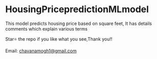 # HousingPricepredictionMLmodel
This model predicts housing price based on square feet, It has details comments which explain various terms

Star⭐ the repo if you like what you see,Thank you!!

Email: chavanamogh1@gmail.com
